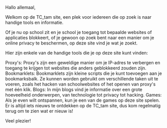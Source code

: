 Hallo allemaal,

Welkom op de TC_tam site, een plek voor iedereen die op zoek is naar handige tools en informatie.

Of je nu op school zit en je school je toegang tot bepaalde websites of applicaties blokkeert, of je gewoon op zoek bent naar een manier om je online privacy te beschermen, op deze site vind je wat je zoekt.

Hier zijn enkele van de handige tools die je op deze site kunt vinden:

Proxy's: Proxy's zijn een geweldige manier om je IP-adres te verbergen en toegang te krijgen tot websites die anders geblokkeerd zouden zijn.
Bookmarklets: Bookmarklets zijn kleine scripts die je kunt toevoegen aan je bookmarksbalk. Ze kunnen worden gebruikt om verschillende taken uit te voeren, zoals het hacken van schoolwebsites of het openen van proxy's met één klik.
Blogs: In mijn blogs vind je informatie over een grote hoeveelheid onderwerpen, van technologie tot privacy tot hacking.
Games: Als je even wilt ontspannen, kun je een van de games op deze site spelen.
Er is altijd iets nieuws te ontdekken op de TC_tam site, dus kom regelmatig terug om te zien wat er nieuw is!

Veel plezier!
